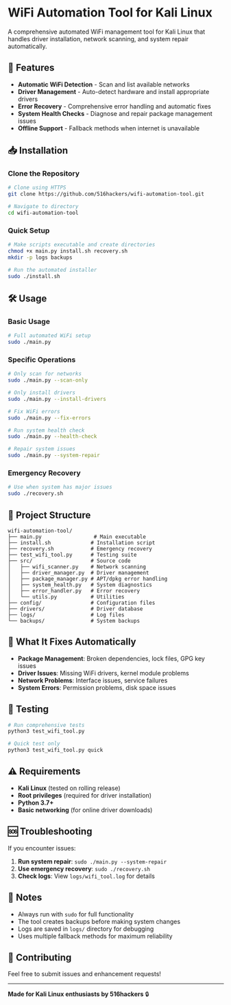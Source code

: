 # WiFi Automation Tool for Kali Linux
   
A comprehensive automated WiFi management tool for Kali Linux that handles driver installation, network scanning, and system repair automatically.

## 🚀 Features

- **Automatic WiFi Detection** - Scan and list available networks
- **Driver Management** - Auto-detect hardware and install appropriate drivers
- **Error Recovery** - Comprehensive error handling and automatic fixes
- **System Health Checks** - Diagnose and repair package management issues
- **Offline Support** - Fallback methods when internet is unavailable

## 📥 Installation

### Clone the Repository

```bash
# Clone using HTTPS
git clone https://github.com/516hackers/wifi-automation-tool.git

# Navigate to directory
cd wifi-automation-tool
```

### Quick Setup

```bash
# Make scripts executable and create directories
chmod +x main.py install.sh recovery.sh
mkdir -p logs backups

# Run the automated installer
sudo ./install.sh
```

## 🛠️ Usage

### Basic Usage
```bash
# Full automated WiFi setup
sudo ./main.py
```

### Specific Operations
```bash
# Only scan for networks
sudo ./main.py --scan-only

# Only install drivers
sudo ./main.py --install-drivers

# Fix WiFi errors
sudo ./main.py --fix-errors

# Run system health check
sudo ./main.py --health-check

# Repair system issues
sudo ./main.py --system-repair
```

### Emergency Recovery
```bash
# Use when system has major issues
sudo ./recovery.sh
```

## 📁 Project Structure

```
wifi-automation-tool/
├── main.py                 # Main executable
├── install.sh             # Installation script
├── recovery.sh            # Emergency recovery
├── test_wifi_tool.py      # Testing suite
├── src/                   # Source code
│   ├── wifi_scanner.py    # Network scanning
│   ├── driver_manager.py  # Driver management
│   ├── package_manager.py # APT/dpkg error handling
│   ├── system_health.py   # System diagnostics
│   ├── error_handler.py   # Error recovery
│   └── utils.py           # Utilities
├── config/                # Configuration files
├── drivers/               # Driver database
├── logs/                  # Log files
└── backups/               # System backups
```

## 🔧 What It Fixes Automatically

- **Package Management**: Broken dependencies, lock files, GPG key issues
- **Driver Issues**: Missing WiFi drivers, kernel module problems
- **Network Problems**: Interface issues, service failures
- **System Errors**: Permission problems, disk space issues

## 🐛 Testing

```bash
# Run comprehensive tests
python3 test_wifi_tool.py

# Quick test only
python3 test_wifi_tool.py quick
```

## ⚠️ Requirements

- **Kali Linux** (tested on rolling release)
- **Root privileges** (required for driver installation)
- **Python 3.7+**
- **Basic networking** (for online driver downloads)

## 🆘 Troubleshooting

If you encounter issues:

1. **Run system repair**: `sudo ./main.py --system-repair`
2. **Use emergency recovery**: `sudo ./recovery.sh`
3. **Check logs**: View `logs/wifi_tool.log` for details

## 📝 Notes

- Always run with `sudo` for full functionality
- The tool creates backups before making system changes
- Logs are saved in `logs/` directory for debugging
- Uses multiple fallback methods for maximum reliability

## 🤝 Contributing

Feel free to submit issues and enhancement requests!

---

**Made for Kali Linux enthusiasts by 516hackers** 🔒
